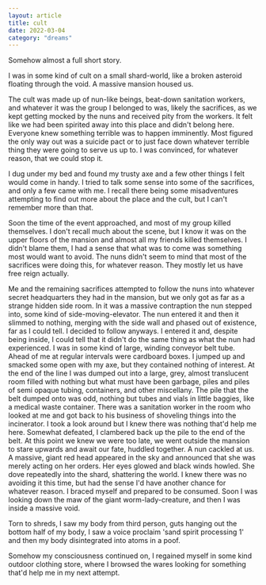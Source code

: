 ```yaml
---
layout: article
title: cult
date: 2022-03-04
category: "dreams"
---
```

Somehow almost a full short story.
<!-- excerpt -->


I was in some kind of cult on a small shard-world, like a broken asteroid floating through the void. A massive mansion housed us. 

The cult was made up of nun-like beings, beat-down sanitation workers, and whatever it was the group I belonged to was, likely the sacrifices, as we kept getting mocked by the nuns and received pity from the workers. It felt like we had been spirited away into this place and didn't belong here.
Everyone knew something terrible was to happen imminently. 
Most figured the only way out was a suicide pact or to just face down whatever terrible thing they were going to serve us up to. 
I was convinced, for whatever reason, that we could stop it.

I dug under my bed and found my trusty axe and a few other things I felt would come in handy. I tried to talk some sense into some of the sacrifices, and only a few came with me. I recall there being some misadventures attempting to find out more about the place and the cult, but I can't remember more than that. 

Soon the time of the event approached, and most of my group killed themselves.
I don't recall much about the scene, but I know it was on the upper floors of the mansion and almost all my friends killed themselves.
 I didn't blame them, I had a sense that what was to come was something most would want to avoid. 
 The nuns didn't seem to mind that most of the sacrifices were doing this, for whatever reason. They mostly let us have free reign actually.

Me and the remaining sacrifices attempted to follow the nuns into whatever secret headquarters they had in the mansion, but we only got as far as a strange hidden side room. 
In it was a massive contraption the nun stepped into, some kind of side-moving-elevator. The nun entered it and then it slimmed to nothing, merging with the side wall and phased out of existence, far as I could tell. 
I decided to follow anyways. I entered it and, despite being inside, I could tell that it didn't do the same thing as what the nun had experienced. 
I was in some kind of large, winding conveyor belt tube. Ahead of me at regular intervals were cardboard boxes. I jumped up and smacked some open with my axe, but they contained nothing of interest.
At the end of the line I was dumped out into a large, grey, almost translucent room filled with nothing but what must have been garbage, piles and piles of semi opaque tubing, containers, and other miscellany. The pile that the belt dumped onto was odd, nothing but tubes and vials in little baggies, like a medical waste container.
There was a sanitation worker in the room who looked at me and got back to his business of shoveling things into the incinerator. 
I took a look around but I knew there was nothing that'd help me here. Somewhat defeated, I clambered back up the pile to the end of the belt. 
At this point we knew we were too late, we went outside the mansion to stare upwards and await our fate, huddled together. A nun cackled at us.
A massive, giant red head appeared in the sky and announced that she was merely acting on her orders. Her eyes glowed and black winds howled. She dove repeatedly into the shard, shattering the world. I knew there was no avoiding it this time, but had the sense I'd have another chance for whatever reason. I braced myself and prepared to be consumed. Soon I was looking down the maw of the giant worm-lady-creature, and then I was inside a massive void.

Torn to shreds, I saw my body from third person, guts hanging out the bottom half of my body, I saw a voice proclaim 'sand spirit processing 1' and then my body disintegrated into atoms in a poof. 

Somehow my consciousness continued on, I regained myself in some kind outdoor clothing store, where I browsed the wares looking for something that'd help me in my next attempt.